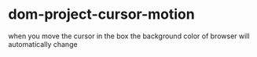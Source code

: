 # dom-project-cursor-motion
when you move the cursor in the box the background color of browser will automatically change
